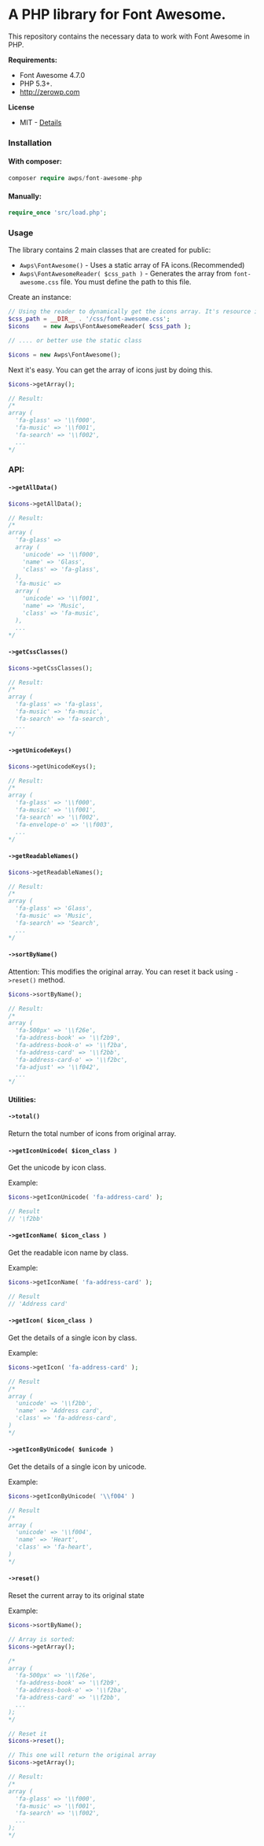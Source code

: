 A PHP library for Font Awesome.
==========================

This repository contains the necessary data to work with Font Awesome in PHP.

**Requirements:**
* Font Awesome 4.7.0
* PHP 5.3+.
* http://zerowp.com
 
**License**
 * MIT - [Details](https://github.com/awps/font-awesome-php/blob/master/LICENSE)

### Installation
#### With composer:

```php
composer require awps/font-awesome-php
```

#### Manually:
```php
require_once 'src/load.php';
```

### Usage

The library contains 2 main classes that are created for public:
* `Awps\FontAwesome()` - Uses a static array of FA icons.(Recommended)
* `Awps\FontAwesomeReader( $css_path )` - Generates the array from `font-awesome.css` file. You must define the path to this file.

Create an instance:
```php
// Using the reader to dynamically get the icons array. It's resource intensive and you must cache the result.
$css_path = __DIR__ . '/css/font-awesome.css';
$icons    = new Awps\FontAwesomeReader( $css_path );

// .... or better use the static class

$icons = new Awps\FontAwesome();
```

Next it's easy. You can get the array of icons just by doing this.
```php
$icons->getArray();

// Result:
/*
array (
  'fa-glass' => '\\f000',
  'fa-music' => '\\f001',
  'fa-search' => '\\f002',
  ...
*/
```

### API:

#### `->getAllData()`
```php
$icons->getAllData();

// Result:
/*
array (
  'fa-glass' => 
  array (
    'unicode' => '\\f000',
    'name' => 'Glass',
    'class' => 'fa-glass',
  ),
  'fa-music' => 
  array (
    'unicode' => '\\f001',
    'name' => 'Music',
    'class' => 'fa-music',
  ),
  ...
*/
```

#### `->getCssClasses()`
```php
$icons->getCssClasses();

// Result:
/*
array (
  'fa-glass' => 'fa-glass',
  'fa-music' => 'fa-music',
  'fa-search' => 'fa-search',
  ...
*/
```

#### `->getUnicodeKeys()`
```php
$icons->getUnicodeKeys();

// Result:
/*
array (
  'fa-glass' => '\\f000',
  'fa-music' => '\\f001',
  'fa-search' => '\\f002',
  'fa-envelope-o' => '\\f003',
  ...
*/
```

#### `->getReadableNames()`
```php
$icons->getReadableNames();

// Result:
/*
array (
  'fa-glass' => 'Glass',
  'fa-music' => 'Music',
  'fa-search' => 'Search',
  ...
*/
```

#### `->sortByName()`
Attention: This modifies the original array. You can reset it back using `->reset()` method.
```php
$icons->sortByName();

// Result:
/*
array (
  'fa-500px' => '\\f26e',
  'fa-address-book' => '\\f2b9',
  'fa-address-book-o' => '\\f2ba',
  'fa-address-card' => '\\f2bb',
  'fa-address-card-o' => '\\f2bc',
  'fa-adjust' => '\\f042',
  ...
*/
```

#### Utilities:
#### `->total()`
Return the total number of icons from original array.

#### `->getIconUnicode( $icon_class )`
Get the unicode by icon class.

Example:
```php
$icons->getIconUnicode( 'fa-address-card' );

// Result
// '\f2bb'
```

#### `->getIconName( $icon_class )`
Get the readable icon name by class.

Example:
```php
$icons->getIconName( 'fa-address-card' );

// Result
// 'Address card'
```

#### `->getIcon( $icon_class )`
Get the details of a single icon by class.

Example:
```php
$icons->getIcon( 'fa-address-card' );

// Result
/*
array (
  'unicode' => '\\f2bb',
  'name' => 'Address card',
  'class' => 'fa-address-card',
)
*/
```

#### `->getIconByUnicode( $unicode )`
Get the details of a single icon by unicode.

Example:
```php
$icons->getIconByUnicode( '\\f004' )

// Result
/*
array (
  'unicode' => '\\f004',
  'name' => 'Heart',
  'class' => 'fa-heart',
)
*/
```

#### `->reset()`
Reset the current array to its original state

Example:
```php
$icons->sortByName();

// Array is sorted:
$icons->getArray();

/*
array (
  'fa-500px' => '\\f26e',
  'fa-address-book' => '\\f2b9',
  'fa-address-book-o' => '\\f2ba',
  'fa-address-card' => '\\f2bb',
  ...
);
*/

// Reset it
$icons->reset();

// This one will return the original array
$icons->getArray();

// Result:
/*
array (
  'fa-glass' => '\\f000',
  'fa-music' => '\\f001',
  'fa-search' => '\\f002',
  ...
);
*/
```
